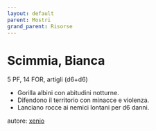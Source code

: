 ```yaml
---
layout: default
parent: Mostri
grand_parent: Risorse
---
```


# Scimmia, Bianca
5 PF, 14 FOR, artigli (d6+d6)  
- Gorilla albini con abitudini notturne.  
- Difendono il territorio con minacce e violenza.  
- Lanciano rocce ai nemici lontani per d6 danni.  

autore: [xenio](https://xenioinabottle.blogspot.com)
